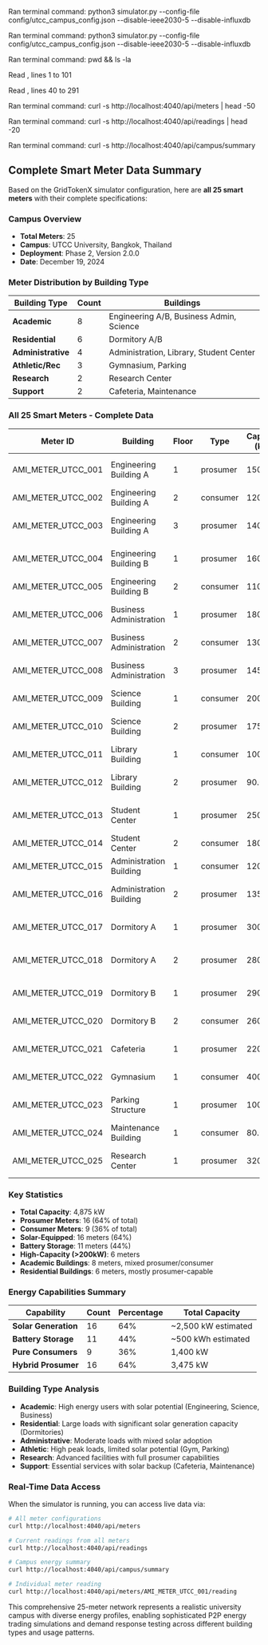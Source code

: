 Ran terminal command: python3 simulator.py --config-file config/utcc_campus_config.json --disable-ieee2030-5 --disable-influxdb

Ran terminal command: python3 simulator.py --config-file config/utcc_campus_config.json --disable-ieee2030-5 --disable-influxdb

Ran terminal command: pwd && ls -la

Read [](file:///Users/wit/Developments/gridtokenx-app/smart-meter-simulator/config/utcc_campus_config.json#1-1), lines 1 to 101

Read [](file:///Users/wit/Developments/gridtokenx-app/smart-meter-simulator/config/utcc_campus_config.json#40-40), lines 40 to 291

Ran terminal command: curl -s http://localhost:4040/api/meters | head -50

Ran terminal command: curl -s http://localhost:4040/api/readings | head -20

Ran terminal command: curl -s http://localhost:4040/api/campus/summary

## Complete Smart Meter Data Summary

Based on the GridTokenX simulator configuration, here are **all 25 smart meters** with their complete specifications:

### **Campus Overview**
- **Total Meters**: 25
- **Campus**: UTCC University, Bangkok, Thailand
- **Deployment**: Phase 2, Version 2.0.0
- **Date**: December 19, 2024

### **Meter Distribution by Building Type**

| Building Type | Count | Buildings |
|---------------|-------|-----------|
| **Academic** | 8 | Engineering A/B, Business Admin, Science |
| **Residential** | 6 | Dormitory A/B |
| **Administrative** | 4 | Administration, Library, Student Center |
| **Athletic/Rec** | 3 | Gymnasium, Parking |
| **Research** | 2 | Research Center |
| **Support** | 2 | Cafeteria, Maintenance |

### **All 25 Smart Meters - Complete Data**

| Meter ID | Building | Floor | Type | Capacity (kW) | Solar | Battery | Role |
|----------|----------|-------|------|---------------|-------|---------|------|
| AMI_METER_UTCC_001 | Engineering Building A | 1 | prosumer | 150.0 | ✅ | ✅ | Generate + Consume |
| AMI_METER_UTCC_002 | Engineering Building A | 2 | consumer | 120.0 | ❌ | ❌ | Consume Only |
| AMI_METER_UTCC_003 | Engineering Building A | 3 | prosumer | 140.0 | ✅ | ❌ | Generate + Consume |
| AMI_METER_UTCC_004 | Engineering Building B | 1 | prosumer | 160.0 | ✅ | ✅ | Generate + Consume |
| AMI_METER_UTCC_005 | Engineering Building B | 2 | consumer | 110.0 | ❌ | ❌ | Consume Only |
| AMI_METER_UTCC_006 | Business Administration | 1 | prosumer | 180.0 | ✅ | ✅ | Generate + Consume |
| AMI_METER_UTCC_007 | Business Administration | 2 | consumer | 130.0 | ❌ | ❌ | Consume Only |
| AMI_METER_UTCC_008 | Business Administration | 3 | prosumer | 145.0 | ✅ | ❌ | Generate + Consume |
| AMI_METER_UTCC_009 | Science Building | 1 | consumer | 200.0 | ❌ | ❌ | Consume Only |
| AMI_METER_UTCC_010 | Science Building | 2 | prosumer | 175.0 | ✅ | ✅ | Generate + Consume |
| AMI_METER_UTCC_011 | Library Building | 1 | consumer | 100.0 | ❌ | ❌ | Consume Only |
| AMI_METER_UTCC_012 | Library Building | 2 | prosumer | 90.0 | ✅ | ❌ | Generate + Consume |
| AMI_METER_UTCC_013 | Student Center | 1 | prosumer | 250.0 | ✅ | ✅ | Generate + Consume |
| AMI_METER_UTCC_014 | Student Center | 2 | consumer | 180.0 | ❌ | ❌ | Consume Only |
| AMI_METER_UTCC_015 | Administration Building | 1 | consumer | 120.0 | ❌ | ❌ | Consume Only |
| AMI_METER_UTCC_016 | Administration Building | 2 | prosumer | 135.0 | ✅ | ✅ | Generate + Consume |
| AMI_METER_UTCC_017 | Dormitory A | 1 | prosumer | 300.0 | ✅ | ✅ | Generate + Consume |
| AMI_METER_UTCC_018 | Dormitory A | 2 | prosumer | 280.0 | ✅ | ❌ | Generate + Consume |
| AMI_METER_UTCC_019 | Dormitory B | 1 | prosumer | 290.0 | ✅ | ✅ | Generate + Consume |
| AMI_METER_UTCC_020 | Dormitory B | 2 | consumer | 260.0 | ❌ | ❌ | Consume Only |
| AMI_METER_UTCC_021 | Cafeteria | 1 | prosumer | 220.0 | ✅ | ✅ | Generate + Consume |
| AMI_METER_UTCC_022 | Gymnasium | 1 | consumer | 400.0 | ❌ | ❌ | Consume Only |
| AMI_METER_UTCC_023 | Parking Structure | 1 | prosumer | 100.0 | ✅ | ✅ | Generate + Consume |
| AMI_METER_UTCC_024 | Maintenance Building | 1 | consumer | 80.0 | ❌ | ❌ | Consume Only |
| AMI_METER_UTCC_025 | Research Center | 1 | prosumer | 320.0 | ✅ | ✅ | Generate + Consume |

### **Key Statistics**

- **Total Capacity**: 4,875 kW
- **Prosumer Meters**: 16 (64% of total)
- **Consumer Meters**: 9 (36% of total)
- **Solar-Equipped**: 16 meters (64%)
- **Battery Storage**: 11 meters (44%)
- **High-Capacity (>200kW)**: 6 meters
- **Academic Buildings**: 8 meters, mixed prosumer/consumer
- **Residential Buildings**: 6 meters, mostly prosumer-capable

### **Energy Capabilities Summary**

| Capability | Count | Percentage | Total Capacity |
|------------|-------|------------|----------------|
| **Solar Generation** | 16 | 64% | ~2,500 kW estimated |
| **Battery Storage** | 11 | 44% | ~500 kWh estimated |
| **Pure Consumers** | 9 | 36% | 1,400 kW |
| **Hybrid Prosumer** | 16 | 64% | 3,475 kW |

### **Building Type Analysis**

- **Academic**: High energy users with solar potential (Engineering, Science, Business)
- **Residential**: Large loads with significant solar generation capacity (Dormitories)
- **Administrative**: Moderate loads with mixed solar adoption
- **Athletic**: High peak loads, limited solar potential (Gym, Parking)
- **Research**: Advanced facilities with full prosumer capabilities
- **Support**: Essential services with solar backup (Cafeteria, Maintenance)

### **Real-Time Data Access**

When the simulator is running, you can access live data via:

```bash
# All meter configurations
curl http://localhost:4040/api/meters

# Current readings from all meters
curl http://localhost:4040/api/readings

# Campus energy summary
curl http://localhost:4040/api/campus/summary

# Individual meter reading
curl http://localhost:4040/api/meters/AMI_METER_UTCC_001/reading
```

This comprehensive 25-meter network represents a realistic university campus with diverse energy profiles, enabling sophisticated P2P energy trading simulations and demand response testing across different building types and usage patterns.